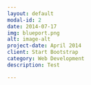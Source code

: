 ```yaml
---
layout: default
modal-id: 2
date: 2014-07-17
img: blueport.png
alt: image-alt
project-date: April 2014
client: Start Bootstrap
category: Web Development
description: Test

---
```

